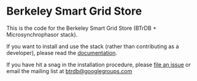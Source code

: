 # Berkeley Smart Grid Store

This is the code for the Berkeley Smart Grid Store (BTrDB + Microsynchrophasor stack). 

If you want to install and use the stack (rather than contributing as a developer), 
please read the [documentation](https://github.com/immesys/smartgridstore/wiki).

If you have hit a snag in the installation procedure, please [file an issue](https://github.com/immesys/smartgridstore/issues) or email the 
mailing list at btrdb@googlegroups.com
